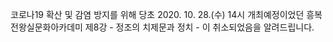 코로나19 확산 및 감염 방지를 위해 당초 2020. 10. 28.(수) 14시 개최예정이었던 흥복전왕실문화아카데미 제8강 - 정조의 치제문과 정치 - 이 취소되었음을 알려드립니다.